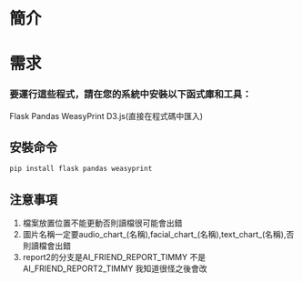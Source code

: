 # 簡介


# 需求

### 要運行這些程式，請在您的系統中安裝以下函式庫和工具：

Flask
Pandas
WeasyPrint
D3.js(直接在程式碼中匯入)


## 安裝命令

```sh
pip install flask pandas weasyprint
```

## 注意事項

1. 檔案放置位置不能更動否則讀檔很可能會出錯
2. 圖片名稱一定要audio_chart_(名稱),facial_chart_(名稱),text_chart_(名稱),否則讀檔會出錯
3. report2的分支是AI_FRIEND_REPORT_TIMMY 不是 AI_FRIEND_REPORT2_TIMMY 我知道很怪之後會改


